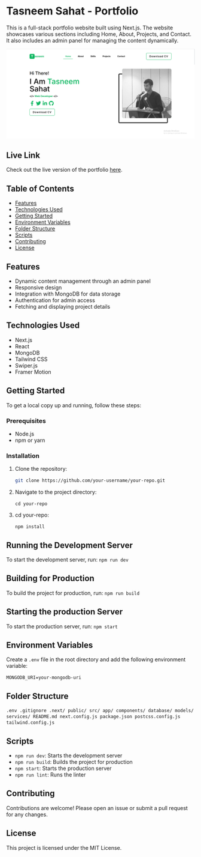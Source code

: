 # Tasneem Sahat - Portfolio

This is a full-stack portfolio website built using Next.js. The website showcases various sections including Home, About, Projects, and Contact. It also includes an admin panel for managing the content dynamically.


<img src="https://github.com/t4sn33m-s4h4t/Next-Portfolio/blob/main/ss.png" />

## Live Link

Check out the live version of the portfolio [here](https://tasneem-jet.vercel.app/).

## Table of Contents

- [Features](#features)
- [Technologies Used](#technologies-used)
- [Getting Started](#getting-started)
- [Environment Variables](#environment-variables)
- [Folder Structure](#folder-structure)
- [Scripts](#scripts)
- [Contributing](#contributing)
- [License](#license)

## Features

- Dynamic content management through an admin panel
- Responsive design
- Integration with MongoDB for data storage
- Authentication for admin access
- Fetching and displaying project details

## Technologies Used

- Next.js
- React
- MongoDB
- Tailwind CSS
- Swiper.js
- Framer Motion

## Getting Started

To get a local copy up and running, follow these steps:

### Prerequisites

- Node.js
- npm or yarn

### Installation

1. Clone the repository:
   ```sh
   git clone https://github.com/your-username/your-repo.git
   ```
2. Navigate to the project directory:
    ```
    cd your-repo
    ```
3. cd your-repo:
    ```
    npm install
    ```

## Running the Development Server

To start the development server, run:
    ```
    npm run dev
    ```

## Building for Production

To build the project for production, run:
    ```
    npm run build
    ```

## Starting the production Server

To start the production server, run:
    ```
    npm start
    ```

## Environment Variables

Create a `.env` file in the root directory and add the following environment variable:

```
MONGODB_URI=your-mongodb-uri
```

## Folder Structure
```
.env .gitignore .next/ public/ src/ app/ components/ database/ models/ services/ README.md next.config.js package.json postcss.config.js tailwind.config.js

```
## Scripts

- `npm run dev`: Starts the development server
- `npm run build`: Builds the project for production
- `npm start`: Starts the production server
- `npm run lint`: Runs the linter

## Contributing

Contributions are welcome! Please open an issue or submit a pull request for any changes.

## License

This project is licensed under the MIT License.
